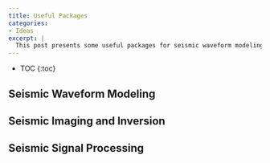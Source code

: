 ```yaml
---
title: Useful Packages
categories:
- Ideas
excerpt: |
  This post presents some useful packages for seismic waveform modeling, imaging, and inversion.
---
```


<!-- more -->

* TOC
{:toc}

## Seismic Waveform Modeling

## Seismic Imaging and Inversion

## Seismic Signal Processing

